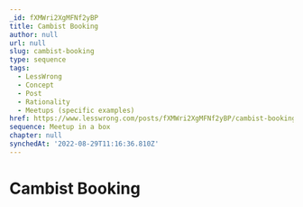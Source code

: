 ```yaml
---
_id: fXMWri2XgMFNf2yBP
title: Cambist Booking
author: null
url: null
slug: cambist-booking
type: sequence
tags:
  - LessWrong
  - Concept
  - Post
  - Rationality
  - Meetups (specific examples)
href: https://www.lesswrong.com/posts/fXMWri2XgMFNf2yBP/cambist-booking
sequence: Meetup in a box
chapter: null
synchedAt: '2022-08-29T11:16:36.810Z'
---
```

# Cambist Booking

